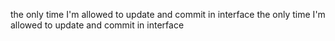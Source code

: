 
the only time I'm allowed to update and commit in interface
the only time I'm allowed to update and commit in interface
